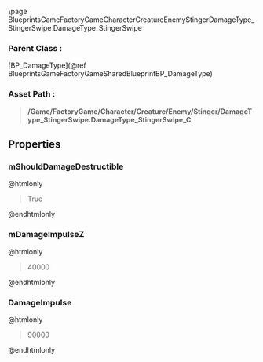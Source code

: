 \page BlueprintsGameFactoryGameCharacterCreatureEnemyStingerDamageType_StingerSwipe DamageType_StingerSwipe
### Parent Class :
[BP_DamageType](@ref BlueprintsGameFactoryGameSharedBlueprintBP_DamageType)
### Asset Path :
<b><blockquote>/Game/FactoryGame/Character/Creature/Enemy/Stinger/DamageType_StingerSwipe.DamageType_StingerSwipe_C</blockquote></b>
## Properties

### mShouldDamageDestructible
@htmlonly
<blockquote>True</blockquote>
@endhtmlonly

### mDamageImpulseZ
@htmlonly
<blockquote>40000</blockquote>
@endhtmlonly

### DamageImpulse
@htmlonly
<blockquote>90000</blockquote>
@endhtmlonly

